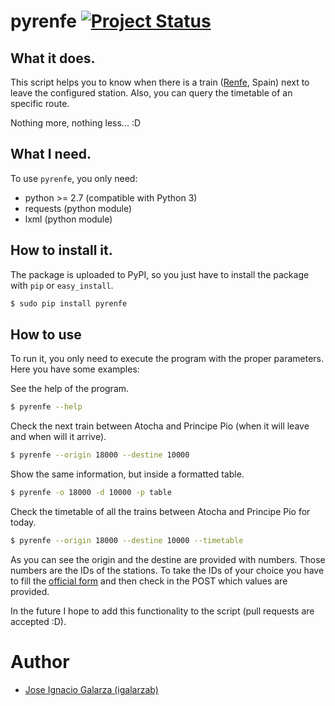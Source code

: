 # pyrenfe [![Project Status](http://stillmaintained.com/igalarzab/pyrenfe.png)](http://stillmaintained.com/igalarzab/pyrenfe)


## What it does.

This script helps you to know when there is a train ([Renfe](http://www.renfe.com/), Spain) next to
leave the configured station. Also, you can query the timetable of an specific
route.

Nothing more, nothing less... :D


## What I need.

To use ``pyrenfe``, you only need:

* python >= 2.7 (compatible with Python 3)
* requests (python module)
* lxml (python module)


## How to install it.

The package is uploaded to PyPI, so you just have to install the package with
``pip`` or ``easy_install``.

```sh
$ sudo pip install pyrenfe
```


## How to use

To run it, you only need to execute the program with the proper parameters.
Here you have some examples:

See the help of the program.

```sh
$ pyrenfe --help
```

Check the next train between Atocha and Principe Pio (when it will leave and
when will it arrive).

```sh
$ pyrenfe --origin 18000 --destine 10000
```

Show the same information, but inside a formatted table.

```sh
$ pyrenfe -o 18000 -d 10000 -p table
```

Check the timetable of all the trains between Atocha and Principe Pio for
today.

```sh
$ pyrenfe --origin 18000 --destine 10000 --timetable
```

As you can see the origin and the destine are provided with numbers. Those
numbers are the IDs of the stations. To take the IDs of your choice you have to
fill the [official form](http://www.renfe.com/viajeros/cercanias/madrid/index.html)
and then check in the POST which values are provided.

In the future I hope to add this functionality to the script (pull requests are
accepted :D).


# Author

* [Jose Ignacio Galarza (igalarzab)](http://github.com/igalarzab)
